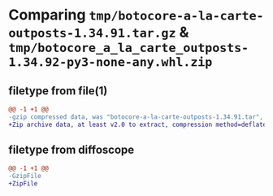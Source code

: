 # Comparing `tmp/botocore-a-la-carte-outposts-1.34.91.tar.gz` & `tmp/botocore_a_la_carte_outposts-1.34.92-py3-none-any.whl.zip`

## filetype from file(1)

```diff
@@ -1 +1 @@
-gzip compressed data, was "botocore-a-la-carte-outposts-1.34.91.tar", last modified: Thu Apr 25 01:03:40 2024, max compression
+Zip archive data, at least v2.0 to extract, compression method=deflate
```

## filetype from diffoscope

```diff
@@ -1 +1 @@
-GzipFile
+ZipFile
```

